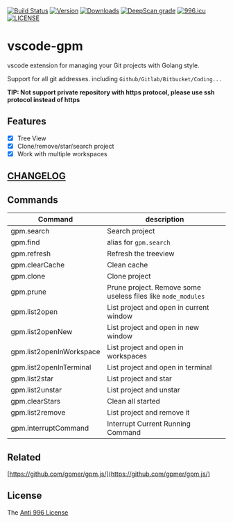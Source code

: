 [![Build Status](https://travis-ci.org/axetroy/vscode-gpm.svg?branch=master)](https://travis-ci.org/axetroy/vscode-gpm)
[![Version](https://vsmarketplacebadge.apphb.com/version/axetroy.vscode-gpm.svg)](https://marketplace.visualstudio.com/items?itemName=axetroy.vscode-gpm)
[![Downloads](https://vsmarketplacebadge.apphb.com/downloads/axetroy.vscode-gpm.svg)](https://marketplace.visualstudio.com/items?itemName=axetroy.vscode-gpm)
[![DeepScan grade](https://deepscan.io/api/teams/5773/projects/7593/branches/79865/badge/grade.svg)](https://deepscan.io/dashboard#view=project&tid=5773&pid=7593&bid=79865)
[![996.icu](https://img.shields.io/badge/link-996.icu-red.svg)](https://996.icu)
[![LICENSE](https://img.shields.io/badge/license-Anti%20996-blue.svg)](https://github.com/996icu/996.ICU/blob/master/LICENSE)

# vscode-gpm

vscode extension for managing your Git projects with Golang style.

Support for all git addresses. including `Github/Gitlab/Bitbucket/Coding...`

**TIP: Not support private repository with https protocol, please use ssh protocol instead of https**

## Features

- [x] Tree View
- [x] Clone/remove/star/search project
- [x] Work with multiple workspaces

## [CHANGELOG](https://github.com/axetroy/vscode-gpm/blob/master/CHANGELOG.md)

## Commands

| Command                  | description                                                  |
| ------------------------ | ------------------------------------------------------------ |
| gpm.search               | Search project                                               |
| gpm.find                 | alias for `gpm.search`                                       |
| gpm.refresh              | Refresh the treeview                                         |
| gpm.clearCache           | Clean cache                                                  |
| gpm.clone                | Clone project                                                |
| gpm.prune                | Prune project. Remove some useless files like `node_modules` |
| gpm.list2open            | List project and open in current window                      |
| gpm.list2openNew         | List project and open in new window                          |
| gpm.list2openInWorkspace | List project and open in workspaces                          |
| gpm.list2openInTerminal  | List project and open in terminal                            |
| gpm.list2star            | List project and star                                        |
| gpm.list2unstar          | List project and unstar                                      |
| gpm.clearStars           | Clean all started                                            |
| gpm.list2remove          | List project and remove it                                   |
| gpm.interruptCommand     | Interrupt Current Running Command                            |

## Related

[https://github.com/gpmer/gpm.js/](https://github.com/gpmer/gpm.js/)

## License

The [Anti 996 License](https://github.com/axetroy/vscode-gpm/blob/master/LICENSE)
